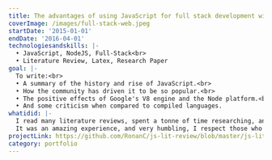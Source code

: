 ```yaml
---
title: The advantages of using JavaScript for full stack development with an emphasis on Node.js
coverImage: /images/full-stack-web.jpeg
startDate: '2015-01-01'
endDate: '2016-04-01'
technologiesandskills: |-
  • JavaScript, NodeJS, Full-Stack<br>
  • Literature Review, Latex, Research Paper
goal: |-
  To write:<br>
  • A summary of the history and rise of JavaScript.<br>
  • How the community has driven it to be so popular.<br>
  • The positive effects of Google's V8 engine and the Node platform.<br>
  • And some criticism when compared to compiled languages.
whatidid: |-
  I read many literature reviews, spent a tonne of time researching, and created this literature review.<br>
  It was an amazing experience, and very humbling, I respect those who have completed PHDs much more now.
projectLink: https://github.com/RonanC/js-lit-review/blob/master/js-lit-review.pdf
category: portfolio
---
```

